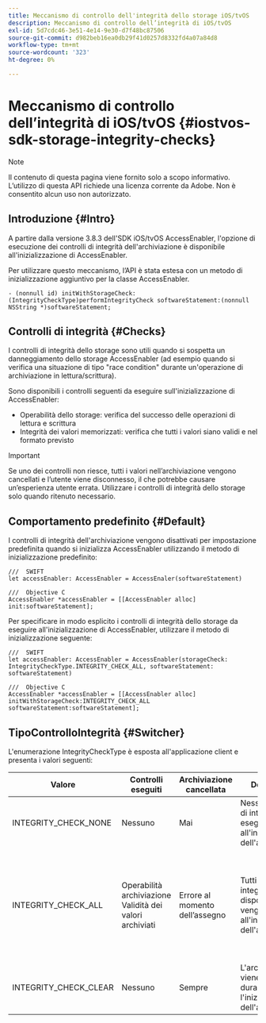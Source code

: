 ```yaml
---
title: Meccanismo di controllo dell'integrità dello storage iOS/tvOS
description: Meccanismo di controllo dell’integrità di iOS/tvOS
exl-id: 5d7cdc46-3e51-4e14-9e30-d7f48bc87506
source-git-commit: d982beb16ea0db29f41d0257d8332fd4a07a84d8
workflow-type: tm+mt
source-wordcount: '323'
ht-degree: 0%

---
```


# Meccanismo di controllo dell’integrità di iOS/tvOS {#iostvos-sdk-storage-integrity-checks}

>[!NOTE]
>
>Il contenuto di questa pagina viene fornito solo a scopo informativo. L’utilizzo di questa API richiede una licenza corrente da Adobe. Non è consentito alcun uso non autorizzato.

## Introduzione {#Intro}

A partire dalla versione 3.8.3 dell&#39;SDK iOS/tvOS AccessEnabler, l&#39;opzione di esecuzione dei controlli di integrità dell&#39;archiviazione è disponibile all&#39;inizializzazione di AccessEnabler.

Per utilizzare questo meccanismo, l’API è stata estesa con un metodo di inizializzazione aggiuntivo per la classe AccessEnabler.

```
- (nonnull id) initWithStorageCheck:(IntegrityCheckType)performIntegrityCheck softwareStatement:(nonnull NSString *)softwareStatement;
```


## Controlli di integrità {#Checks}

I controlli di integrità dello storage sono utili quando si sospetta un danneggiamento dello storage AccessEnabler (ad esempio quando si verifica una situazione di tipo &quot;race condition&quot; durante un&#39;operazione di archiviazione in lettura/scrittura).

Sono disponibili i controlli seguenti da eseguire sull&#39;inizializzazione di AccessEnabler:
- Operabilità dello storage: verifica del successo delle operazioni di lettura e scrittura
- Integrità dei valori memorizzati: verifica che tutti i valori siano validi e nel formato previsto

>[!IMPORTANT]
> 
>Se uno dei controlli non riesce, tutti i valori nell’archiviazione vengono cancellati e l’utente viene disconnesso, il che potrebbe causare un’esperienza utente errata. Utilizzare i controlli di integrità dello storage solo quando ritenuto necessario.


## Comportamento predefinito {#Default}

I controlli di integrità dell&#39;archiviazione vengono disattivati per impostazione predefinita quando si inizializza AccessEnabler utilizzando il metodo di inizializzazione predefinito:

```
///  SWIFT
let accessEnabler: AccessEnabler = AccessEnaler(softwareStatement)

///  Objective C
AccessEnabler *accessEnabler = [[AccessEnabler alloc] init:softwareStatement];
```

Per specificare in modo esplicito i controlli di integrità dello storage da eseguire all&#39;inizializzazione di AccessEnabler, utilizzare il metodo di inizializzazione seguente:

```
///  SWIFT
let accessEnabler: AccessEnabler = AccessEnabler(storageCheck: IntegrityCheckType.INTEGRITY_CHECK_ALL, softwareStatement: softwareStatement)

///  Objective C
AccessEnabler *accessEnabler = [[AccessEnabler alloc] initWithStorageCheck:INTEGRITY_CHECK_ALL softwareStatement:softwareStatement];
```


## TipoControlloIntegrità {#Switcher}

L&#39;enumerazione IntegrityCheckType è esposta all&#39;applicazione client e presenta i valori seguenti:

| Valore | Controlli eseguiti | Archiviazione cancellata | Descrizione | Caso d’uso consigliato |
|-----------------------|-----------------------------------------------------|-----------------|------------------------------------------------------------------------|--------------------------------------------------------------------------------------------------------------------------|
| INTEGRITY_CHECK_NONE | Nessuno | Mai | Nessun controllo di integrità eseguito all&#39;inizializzazione dell&#39;archiviazione | Quando i flussi SDK funzionano come previsto |
| INTEGRITY_CHECK_ALL | Operabilità archiviazione <br/> Validità dei valori archiviati | Errore al momento dell’assegno | Tutti i controlli di integrità disponibili vengono eseguiti all&#39;inizializzazione dell&#39;archiviazione | Quando si sospetta un danneggiamento dell’archiviazione SDK. <br/> In caso di errore di uno dei controlli di integrità, l&#39;utente verrà disconnesso |
| INTEGRITY_CHECK_CLEAR | Nessuno | Sempre | L&#39;archiviazione viene cancellata durante l&#39;inizializzazione dell&#39;archiviazione | Quando i flussi SDK non possono essere completati come previsto |
